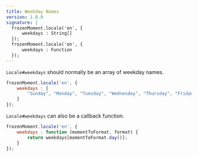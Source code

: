 ```yaml
---
title: Weekday Names
version: 1.0.0
signature: |
  frozenMoment.locale('en', {
      weekdays : String[]
  });
  frozenMoment.locale('en', {
      weekdays : Function
  });
---
```



`Locale#weekdays` should normally be an array of weekday names.

```javascript
frozenMoment.locale('en', {
    weekdays : [
        "Sunday", "Monday", "Tuesday", "Wednesday", "Thursday", "Friday", "Saturday"
    ]
});
```

`Locale#weekdays` can also be a callback function.

```javascript
frozenMoment.locale('en', {
    weekdays : function (momentToFormat, format) {
        return weekdays[momentToFormat.day()];
    }
});
```
